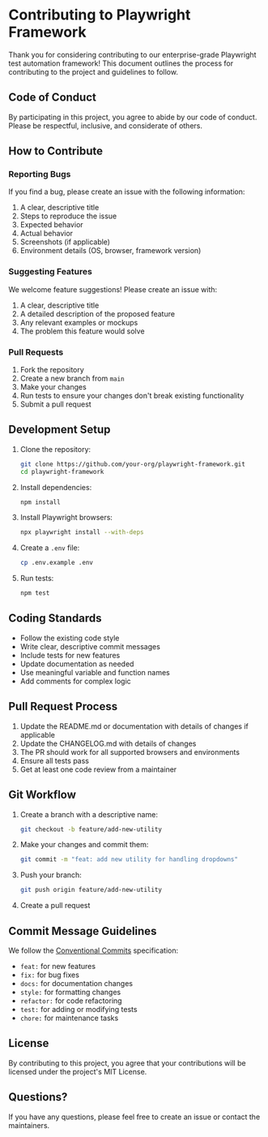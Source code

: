 <!-- Source: /Users/mzahirudeen/playwright-framework/docs/maintenance/CONTRIBUTING.md -->

# Contributing to Playwright Framework

Thank you for considering contributing to our enterprise-grade Playwright test automation framework! This document outlines the process for contributing to the project and guidelines to follow.

## Code of Conduct

By participating in this project, you agree to abide by our code of conduct. Please be respectful, inclusive, and considerate of others.

## How to Contribute

### Reporting Bugs

If you find a bug, please create an issue with the following information:

1. A clear, descriptive title
2. Steps to reproduce the issue
3. Expected behavior
4. Actual behavior
5. Screenshots (if applicable)
6. Environment details (OS, browser, framework version)

### Suggesting Features

We welcome feature suggestions! Please create an issue with:

1. A clear, descriptive title
2. A detailed description of the proposed feature
3. Any relevant examples or mockups
4. The problem this feature would solve

### Pull Requests

1. Fork the repository
2. Create a new branch from `main`
3. Make your changes
4. Run tests to ensure your changes don't break existing functionality
5. Submit a pull request

## Development Setup

1. Clone the repository:

   ```bash
   git clone https://github.com/your-org/playwright-framework.git
   cd playwright-framework
   ```

2. Install dependencies:

   ```bash
   npm install
   ```

3. Install Playwright browsers:

   ```bash
   npx playwright install --with-deps
   ```

4. Create a `.env` file:

   ```bash
   cp .env.example .env
   ```

5. Run tests:
   ```bash
   npm test
   ```

## Coding Standards

- Follow the existing code style
- Write clear, descriptive commit messages
- Include tests for new features
- Update documentation as needed
- Use meaningful variable and function names
- Add comments for complex logic

## Pull Request Process

1. Update the README.md or documentation with details of changes if applicable
2. Update the CHANGELOG.md with details of changes
3. The PR should work for all supported browsers and environments
4. Ensure all tests pass
5. Get at least one code review from a maintainer

## Git Workflow

1. Create a branch with a descriptive name:

   ```bash
   git checkout -b feature/add-new-utility
   ```

2. Make your changes and commit them:

   ```bash
   git commit -m "feat: add new utility for handling dropdowns"
   ```

3. Push your branch:

   ```bash
   git push origin feature/add-new-utility
   ```

4. Create a pull request

## Commit Message Guidelines

We follow the [Conventional Commits](https://www.conventionalcommits.org/) specification:

- `feat:` for new features
- `fix:` for bug fixes
- `docs:` for documentation changes
- `style:` for formatting changes
- `refactor:` for code refactoring
- `test:` for adding or modifying tests
- `chore:` for maintenance tasks

## License

By contributing to this project, you agree that your contributions will be licensed under the project's MIT License.

## Questions?

If you have any questions, please feel free to create an issue or contact the maintainers.
